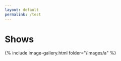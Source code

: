 ```yaml
---
layout: default
permalink: /test
---
```


# Shows

{% include image-gallery.html folder="/images/a" %}
